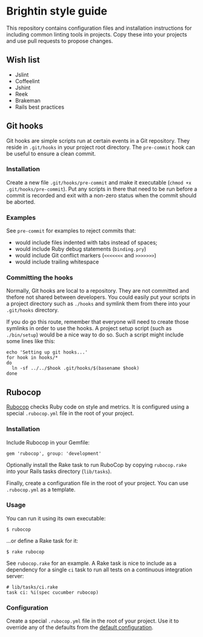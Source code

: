 # Brightin style guide

This repository contains configuration files and installation instructions for
including common linting tools in projects. Copy these into your projects and
use pull requests to propose changes.

## Wish list

* Jslint
* Coffeelint
* Jshint
* Reek
* Brakeman
* Rails best practices

## Git hooks

Git hooks are simple scripts run at certain events in a Git repository. They
reside in `.git/hooks` in your project root directory. The `pre-commit` hook can
be useful to ensure a clean commit.

### Installation

Create a new file `.git/hooks/pre-commit` and make it executable (`chmod +x
.git/hooks/pre-commit`). Put any scripts in there that need to be run before a
commit is recorded and exit with a non-zero status when the commit should be
aborted.

### Examples

See `pre-commit` for examples to reject commits that:

* would include files indented with tabs instead of spaces;
* would include Ruby debug statements (`binding.pry`)
* would include Git conflict markers (`<<<<<<<` and `>>>>>>>`)
* would include trailing whitespace

### Committing the hooks

Normally, Git hooks are local to a repository. They are not committed and
thefore not shared between developers. You could easily put your scripts in a
project directory such as `./hooks` and symlink them from there into your
`.git/hooks` directory.

If you do go this route, remember that everyone will need to create those
symlinks in order to use the hooks. A project setup script (such as
`./bin/setup`) would be a nice way to do so. Such a script might include some
lines like this:

    echo 'Setting up git hooks...'
    for hook in hooks/*
    do
      ln -sf ../../$hook .git/hooks/$(basename $hook)
    done

## Rubocop

[Rubocop][] checks Ruby code on style and metrics. It is configured using a
special `.rubocop.yml` file in the root of your project.

### Installation

Include Rubocop in your Gemfile:

    gem 'rubocop', group: 'development'

Optionally install the Rake task to run RuboCop by copying `rubocop.rake` into
your Rails tasks directory (`lib/tasks`).

Finally, create a configuration file in the root of your project. You can use
`.rubocop.yml` as a template.

### Usage

You can run it using its own executable:

    $ rubocop

...or define a Rake task for it:

    $ rake rubocop

See `rubocop.rake` for an example. A Rake task is nice to include as a
dependency for a single `ci` task to run all tests on a continuous integration
server:

    # lib/tasks/ci.rake
    task ci: %i(spec cucumber rubocop)

### Configuration

Create a special `.rubocop.yml` file in the root of your project. Use it
to override any of the defaults from the [default
configuration][rubocop-defaults].


[Rubocop]: https://github.com/bbatsov/rubocop
[rubocop-defaults]: https://github.com/bbatsov/rubocop/blob/master/config/default.yml
